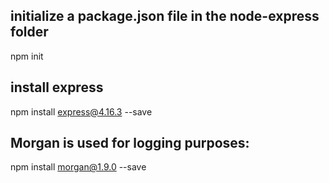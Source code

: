 ## initialize a package.json file in the node-express folder
npm init 
## install express 
npm install express@4.16.3 --save
## Morgan is used for logging purposes:
npm install morgan@1.9.0 --save


   